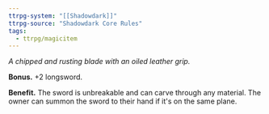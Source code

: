 ```yaml
---
ttrpg-system: "[[Shadowdark]]"
ttrpg-source: "Shadowdark Core Rules"
tags:
  - ttrpg/magicitem
---
```

*A chipped and rusting blade with an oiled leather grip.*

**Bonus.** +2 longsword. 

**Benefit.** The sword is unbreakable and can carve through any material. The owner can summon the sword to their hand if it's on the same plane. 






